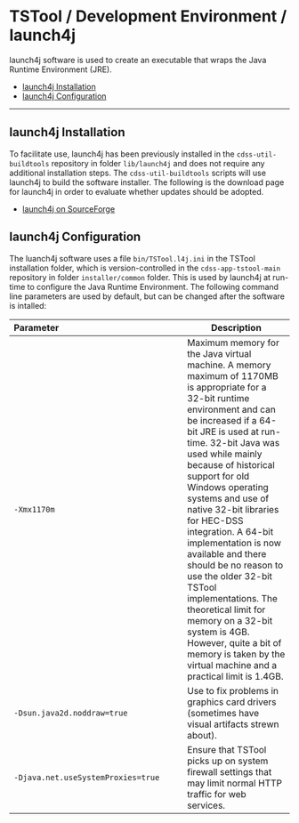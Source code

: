 # TSTool / Development Environment / launch4j ##

launch4j software is used to create an executable that wraps the Java Runtime Environment (JRE).

*   [launch4j Installation](#launch4j-installation)
*   [launch4j Configuration](#launch4j-configuration)

----

## launch4j Installation ##

To facilitate use, launch4j has been previously installed in the `cdss-util-buildtools` repository in
folder `lib/launch4j` and does not require any additional installation steps.
The `cdss-util-buildtools` scripts will use launch4j to build the software installer.
The following is the download page for launch4j in order to evaluate whether updates should be adopted.

*   [launch4j on SourceForge](https://sourceforge.net/projects/launch4j/)

## launch4j Configuration ##

The luanch4j software uses a file `bin/TSTool.l4j.ini` in the TSTool installation folder,
which is version-controlled in the `cdss-app-tstool-main` repository in folder `installer/common` folder.
This is used by launch4j at run-time to configure the Java Runtime Environment.
The following command line parameters are used by default, but can be changed after the software is intalled:

|**Parameter**&nbsp;&nbsp;&nbsp;&nbsp;&nbsp;&nbsp;&nbsp;&nbsp;&nbsp;&nbsp;&nbsp;&nbsp;&nbsp;&nbsp;&nbsp;&nbsp;&nbsp;&nbsp;&nbsp;&nbsp;&nbsp;&nbsp;&nbsp;&nbsp;&nbsp;&nbsp;&nbsp;&nbsp;&nbsp;&nbsp;&nbsp;&nbsp;&nbsp;&nbsp;&nbsp;&nbsp;&nbsp;&nbsp;&nbsp;&nbsp;&nbsp;&nbsp;&nbsp;&nbsp;&nbsp;&nbsp;&nbsp;&nbsp;&nbsp;&nbsp;|**Description**|
|--|--|
|`-Xmx1170m`                       |Maximum memory for the Java virtual machine.  A memory maximum of 1170MB is appropriate for a 32-bit runtime environment and can be increased if a 64-bit JRE is used at run-time.  32-bit Java was used while mainly because of historical support for old Windows operating systems and use of native 32-bit libraries for HEC-DSS integration.  A 64-bit implementation is now available and there should be no reason to use the older 32-bit TSTool implementations.  The theoretical limit for memory on a 32-bit system is 4GB.  However, quite a bit of memory is taken by the virtual machine and a practical limit is 1.4GB.|
|`-Dsun.java2d.noddraw=true`       |Use to fix problems in graphics card drivers (sometimes have visual artifacts strewn about).|
|`-Djava.net.useSystemProxies=true`|Ensure that TSTool picks up on system firewall settings that may limit normal HTTP traffic for web services.|

